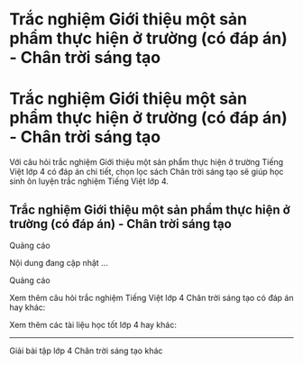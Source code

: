 # Trắc nghiệm Giới thiệu một sản phẩm thực hiện ở trường (có đáp án) - Chân trời sáng tạo

# Trắc nghiệm Giới thiệu một sản phẩm thực hiện ở trường (có đáp án) - Chân trời sáng tạo

Với câu hỏi trắc nghiệm Giới thiệu một sản phẩm thực hiện ở trường Tiếng Việt lớp 4 có đáp án chi tiết, chọn lọc sách Chân trời sáng tạo sẽ giúp học sinh ôn luyện trắc nghiệm Tiếng Việt lớp 4.

## Trắc nghiệm Giới thiệu một sản phẩm thực hiện ở trường (có đáp án) - Chân trời sáng tạo

Quảng cáo

Nội dung đang cập nhật ...

Quảng cáo

Xem thêm câu hỏi trắc nghiệm Tiếng Việt lớp 4 Chân trời sáng tạo có đáp án hay khác:

Xem thêm các tài liệu học tốt lớp 4 hay khác:

* * *

Giải bài tập lớp 4 Chân trời sáng tạo khác
